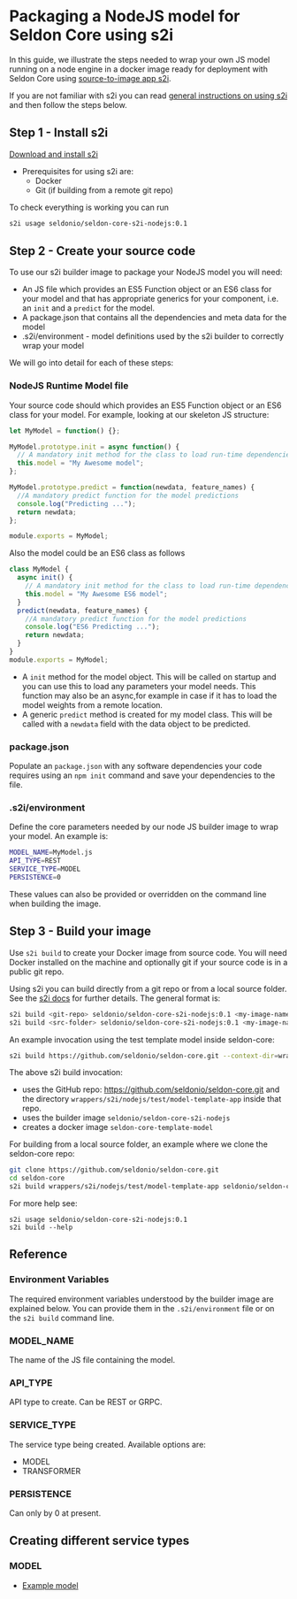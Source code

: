 # Packaging a NodeJS model for Seldon Core using s2i

In this guide, we illustrate the steps needed to wrap your own JS model running on a node engine in a docker image ready for deployment with Seldon Core using [source-to-image app s2i](https://github.com/openshift/source-to-image).

If you are not familiar with s2i you can read [general instructions on using s2i](../wrappers/s2i.md) and then follow the steps below.

## Step 1 - Install s2i

[Download and install s2i](https://github.com/openshift/source-to-image#installation)

- Prerequisites for using s2i are:
  - Docker
  - Git (if building from a remote git repo)

To check everything is working you can run

```bash
s2i usage seldonio/seldon-core-s2i-nodejs:0.1
```

## Step 2 - Create your source code

To use our s2i builder image to package your NodeJS model you will need:

- An JS file which provides an ES5 Function object or an ES6 class for your model and that has appropriate generics for your component, i.e. an `init` and a `predict` for the model.
- A package.json that contains all the dependencies and meta data for the model
- .s2i/environment - model definitions used by the s2i builder to correctly wrap your model

We will go into detail for each of these steps:

### NodeJS Runtime Model file

Your source code should which provides an ES5 Function object or an ES6 class for your model. For example, looking at our skeleton JS structure:

```js
let MyModel = function() {};

MyModel.prototype.init = async function() {
  // A mandatory init method for the class to load run-time dependencies
  this.model = "My Awesome model";
};

MyModel.prototype.predict = function(newdata, feature_names) {
  //A mandatory predict function for the model predictions
  console.log("Predicting ...");
  return newdata;
};

module.exports = MyModel;
```

Also the model could be an ES6 class as follows

```js
class MyModel {
  async init() {
    // A mandatory init method for the class to load run-time dependencies
    this.model = "My Awesome ES6 model";
  }
  predict(newdata, feature_names) {
    //A mandatory predict function for the model predictions
    console.log("ES6 Predicting ...");
    return newdata;
  }
}
module.exports = MyModel;
```

- A `init` method for the model object. This will be called on startup and you can use this to load any parameters your model needs. This function may also be an async,for example in case if it has to load the model weights from a remote location.
- A generic `predict` method is created for my model class. This will be called with a `newdata` field with the data object to be predicted.

### package.json

Populate an `package.json` with any software dependencies your code requires using an `npm init` command and save your dependencies to the file.

### .s2i/environment

Define the core parameters needed by our node JS builder image to wrap your model. An example is:

```bash
MODEL_NAME=MyModel.js
API_TYPE=REST
SERVICE_TYPE=MODEL
PERSISTENCE=0
```

These values can also be provided or overridden on the command line when building the image.

## Step 3 - Build your image

Use `s2i build` to create your Docker image from source code. You will need Docker installed on the machine and optionally git if your source code is in a public git repo.

Using s2i you can build directly from a git repo or from a local source folder. See the [s2i docs](https://github.com/openshift/source-to-image/blob/master/docs/cli.md#s2i-build) for further details. The general format is:

```bash
s2i build <git-repo> seldonio/seldon-core-s2i-nodejs:0.1 <my-image-name>
s2i build <src-folder> seldonio/seldon-core-s2i-nodejs:0.1 <my-image-name>
```

An example invocation using the test template model inside seldon-core:

```bash
s2i build https://github.com/seldonio/seldon-core.git --context-dir=wrappers/s2i/nodejs/test/model-template-app seldonio/seldon-core-s2i-nodejs:0.1 seldon-core-template-model
```

The above s2i build invocation:

- uses the GitHub repo: https://github.com/seldonio/seldon-core.git and the directory `wrappers/s2i/nodejs/test/model-template-app` inside that repo.
- uses the builder image `seldonio/seldon-core-s2i-nodejs`
- creates a docker image `seldon-core-template-model`

For building from a local source folder, an example where we clone the seldon-core repo:

```bash
git clone https://github.com/seldonio/seldon-core.git
cd seldon-core
s2i build wrappers/s2i/nodejs/test/model-template-app seldonio/seldon-core-s2i-nodejs:0.1 seldon-core-template-model
```

For more help see:

```
s2i usage seldonio/seldon-core-s2i-nodejs:0.1
s2i build --help
```

## Reference

### Environment Variables

The required environment variables understood by the builder image are explained below. You can provide them in the `.s2i/environment` file or on the `s2i build` command line.

### MODEL_NAME

The name of the JS file containing the model.

### API_TYPE

API type to create. Can be REST or GRPC.

### SERVICE_TYPE

The service type being created. Available options are:

- MODEL
- TRANSFORMER

### PERSISTENCE

Can only by 0 at present.

## Creating different service types

### MODEL

- [Example model](../examples/notebooks.html)
